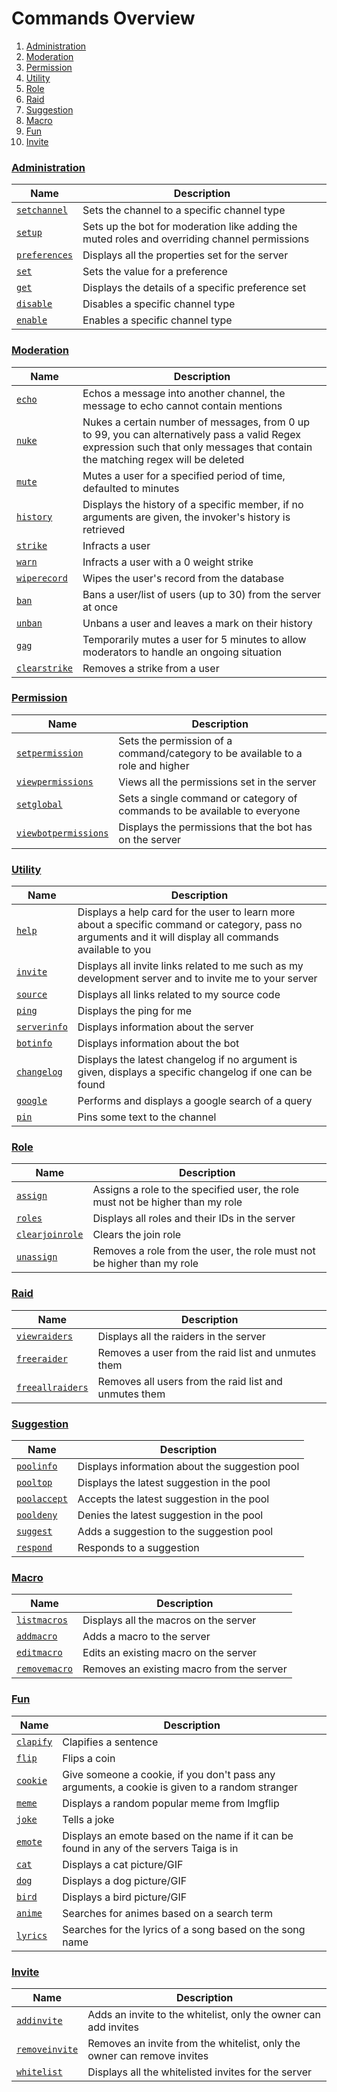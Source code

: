 # Commands Overview
1. [Administration](commands.md?id=Administration)
2. [Moderation](commands.md?id=Moderation)
3. [Permission](commands.md?id=Permission)
4. [Utility](commands.md?id=Utility)
5. [Role](commands.md?id=Role)
6. [Raid](commands.md?id=Raid)
7. [Suggestion](commands.md?id=Suggestion)
8. [Macro](commands.md?id=Macro)
9. [Fun](commands.md?id=Fun)
10. [Invite](commands.md?id=Invite)

### [Administration](administration_commands.md)
|Name|Description|
|---|---|
|[`setchannel`](administration_commands.md?id=setchannel)|Sets the channel to a specific channel type|
|[`setup`](administration_commands.md?id=setup)|Sets up the bot for moderation like adding the muted roles and overriding channel permissions|
|[`preferences`](administration_commands.md?id=preferences)|Displays all the properties set for the server|
|[`set`](administration_commands.md?id=set)|Sets the value for a preference|
|[`get`](administration_commands.md?id=get)|Displays the details of a specific preference set|
|[`disable`](administration_commands.md?id=disable)|Disables a specific channel type|
|[`enable`](administration_commands.md?id=enable)|Enables a specific channel type|

### [Moderation](moderation_commands.md)
|Name|Description|
|---|---|
|[`echo`](moderation_commands.md?id=echo)|Echos a message into another channel, the message to echo cannot contain mentions|
|[`nuke`](moderation_commands.md?id=nuke)|Nukes a certain number of messages, from 0 up to 99, you can alternatively pass a valid Regex expression such that only messages that contain the matching regex will be deleted|
|[`mute`](moderation_commands.md?id=mute)|Mutes a user for a specified period of time, defaulted to minutes|
|[`history`](moderation_commands.md?id=history)|Displays the history of a specific member, if no arguments are given, the invoker's history is retrieved|
|[`strike`](moderation_commands.md?id=strike)|Infracts a user|
|[`warn`](moderation_commands.md?id=warn)|Infracts a user with a 0 weight strike|
|[`wiperecord`](moderation_commands.md?id=wiperecord)|Wipes the user's record from the database|
|[`ban`](moderation_commands.md?id=ban)|Bans a user/list of users (up to 30) from the server at once|
|[`unban`](moderation_commands.md?id=unban)|Unbans a user and leaves a mark on their history|
|[`gag`](moderation_commands.md?id=gag)|Temporarily mutes a user for 5 minutes to allow moderators to handle an ongoing situation|
|[`clearstrike`](moderation_commands.md?id=clearstrike)|Removes a strike from a user|

### [Permission](permission_commands.md)
|Name|Description|
|---|---|
|[`setpermission`](permission_commands.md?id=setpermission)|Sets the permission of a command/category to be available to a role and higher|
|[`viewpermissions`](permission_commands.md?id=viewpermissions)|Views all the permissions set in the server|
|[`setglobal`](permission_commands.md?id=setglobal)|Sets a single command or category of commands to be available to everyone|
|[`viewbotpermissions`](permission_commands.md?id=viewbotpermissions)|Displays the permissions that the bot has on the server|

### [Utility](utility_commands.md)
|Name|Description|
|---|---|
|[`help`](utility_commands.md?id=help)|Displays a help card for the user to learn more about a specific command or category, pass no arguments and it will display all commands available to you|
|[`invite`](utility_commands.md?id=invite)|Displays all invite links related to me such as my development server and to invite me to your server|
|[`source`](utility_commands.md?id=source)|Displays all links related to my source code|
|[`ping`](utility_commands.md?id=ping)|Displays the ping for me|
|[`serverinfo`](utility_commands.md?id=serverinfo)|Displays information about the server|
|[`botinfo`](utility_commands.md?id=botinfo)|Displays information about the bot|
|[`changelog`](utility_commands.md?id=changelog)|Displays the latest changelog if no argument is given, displays a specific changelog if one can be found|
|[`google`](utility_commands.md?id=google)|Performs and displays a google search of a query|
|[`pin`](utility_commands.md?id=pin)|Pins some text to the channel|

### [Role](role_commands.md)
|Name|Description|
|---|---|
|[`assign`](role_commands.md?id=assign)|Assigns a role to the specified user, the role must not be higher than my role|
|[`roles`](role_commands.md?id=roles)|Displays all roles and their IDs in the server|
|[`clearjoinrole`](role_commands.md?id=clearjoinrole)|Clears the join role|
|[`unassign`](role_commands.md?id=unassign)|Removes a role from the user, the role must not be higher than my role|

### [Raid](raid_commands.md)
|Name|Description|
|---|---|
|[`viewraiders`](raid_commands.md?id=viewraiders)|Displays all the raiders in the server|
|[`freeraider`](raid_commands.md?id=freeraider)|Removes a user from the raid list and unmutes them|
|[`freeallraiders`](raid_commands.md?id=freeallraiders)|Removes all users from the raid list and unmutes them|

### [Suggestion](suggestion_commands.md)
|Name|Description|
|---|---|
|[`poolinfo`](suggestion_commands.md?id=poolinfo)|Displays information about the suggestion pool|
|[`pooltop`](suggestion_commands.md?id=pooltop)|Displays the latest suggestion in the pool|
|[`poolaccept`](suggestion_commands.md?id=poolaccept)|Accepts the latest suggestion in the pool|
|[`pooldeny`](suggestion_commands.md?id=pooldeny)|Denies the latest suggestion in the pool|
|[`suggest`](suggestion_commands.md?id=suggest)|Adds a suggestion to the suggestion pool|
|[`respond`](suggestion_commands.md?id=respond)|Responds to a suggestion|

### [Macro](macro_commands.md)
|Name|Description|
|---|---|
|[`listmacros`](macro_commands.md?id=listmacros)|Displays all the macros on the server|
|[`addmacro`](macro_commands.md?id=addmacro)|Adds a macro to the server|
|[`editmacro`](macro_commands.md?id=editmacro)|Edits an existing macro on the server|
|[`removemacro`](macro_commands.md?id=removemacro)|Removes an existing macro from the server|

### [Fun](fun_commands.md)
|Name|Description|
|---|---|
|[`clapify`](fun_commands.md?id=clapify)|Clapifies a sentence|
|[`flip`](fun_commands.md?id=flip)|Flips a coin|
|[`cookie`](fun_commands.md?id=cookie)|Give someone a cookie, if you don't pass any arguments, a cookie is given to a random stranger|
|[`meme`](fun_commands.md?id=meme)|Displays a random popular meme from Imgflip|
|[`joke`](fun_commands.md?id=joke)|Tells a joke|
|[`emote`](fun_commands.md?id=emote)|Displays an emote based on the name if it can be found in any of the servers Taiga is in|
|[`cat`](fun_commands.md?id=cat)|Displays a cat picture/GIF|
|[`dog`](fun_commands.md?id=dog)|Displays a dog picture/GIF|
|[`bird`](fun_commands.md?id=bird)|Displays a bird picture/GIF|
|[`anime`](fun_commands.md?id=anime)|Searches for animes based on a search term|
|[`lyrics`](fun_commands.md?id=lyrics)|Searches for the lyrics of a song based on the song name|

### [Invite](invite_commands.md)
|Name|Description|
|---|---|
|[`addinvite`](invite_commands.md?id=addinvite)|Adds an invite to the whitelist, only the owner can add invites|
|[`removeinvite`](invite_commands.md?id=removeinvite)|Removes an invite from the whitelist, only the owner can remove invites|
|[`whitelist`](invite_commands.md?id=whitelist)|Displays all the whitelisted invites for the server|
